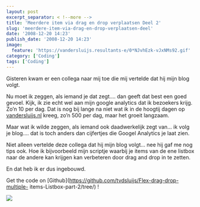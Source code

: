 ```yaml
---
layout: post
excerpt_separator: < !--more -->
title: 'Meerdere item via drag en drop verplaatsen Deel 2'
slug: 'meerdere-item-via-drag-en-drop-verplaatsen-deel'
date: '2008-12-20 14:23'
publish_date: '2008-12-20 14:23'
image:
  feature: 'https://vandersluijs.resultants-e/0*NJvhEzk-vJxNMs92.gif'
category: ['Coding']
tags: ['Coding']
---
```

Gisteren kwam er een collega naar mij toe die mij vertelde dat hij mijn blog
volgt.  
  
Nu moet ik zeggen, als iemand je dat zegt…. dan geeft dat best een goed
gevoel. Kijk, ik zie echt wel aan mijn google analytics dat ik bezoekers
krijg. Zo’n 10 per dag. Dat is nog bij lange na niet wat ik in de hoogtij
dagen op [vandersluijs.nl](https://www.vandersluijs.nl/) kreeg, zo’n 500 per dag,
maar het groeit langzaam.  
  
Maar wat ik wilde zeggen, als iemand ook daadwerkelijk zegt van… ik volg je
blog…. dat is toch anders dan cijfertjes die Googel Analytics je laat zien.  
  
  
  
Niet alleen vertelde deze collega dat hij mijn blog volgt… nee hij gaf me nog
tips ook. Hoe ik bijvoorbeeld mijn scriptje waarbij je items van de ene
listbox naar de andere kan krijgen kan verbeteren door drag and drop in te
zetten.  
  
En dat heb ik er dus ingebouwd.  
  
  
  
Get the code on [Github](https://github.com/tvdsluijs/Flex-drag-drop-multiple-
items-Listbox-part-2/tree/) !

![](https://vandersluijs.resultants-e/0*NJvhEzk-vJxNMs92.gif)


